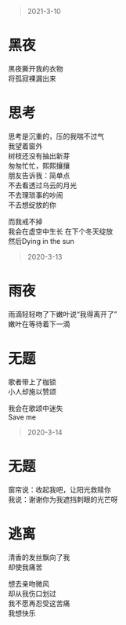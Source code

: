
> 2021-3-10 
# 黑夜

黑夜撕开我的衣物   
将孤寂裸漏出来


# 思考  

思考是沉重的，压的我喘不过气    
我望着窗外   
树枝还没有抽出新芽   
匆匆忙忙，熙熙攘攘   
朋友告诉我：简单点   
不去看透过乌云的月光   
不去理琐事的吵闹   
不去想绽放的你   

而我戒不掉    
我会在虚空中生长
在下个冬天绽放   
然后Dying in the sun  


> 2020-3-13  

# 雨夜   

雨滴轻轻吻了下嫩叶说“我得离开了”    
嫩叶在等待着下一滴  


# 无题   

歌者带上了枷锁   
小人却施以赞颂   

我会在歌颂中迷失   
Save me


> 2020-3-14   

#  无题

窗帘说：收起我吧，让阳光救赎你   
我说：谢谢你为我遮挡刺眼的光芒呀


# 逃离   

清香的发丝飘向了我    
却使我痛苦   
    
想去亲吻微风   
却从我伤口划过   
我不愿再忍受这苦痛  
我想快乐



 







 
     




